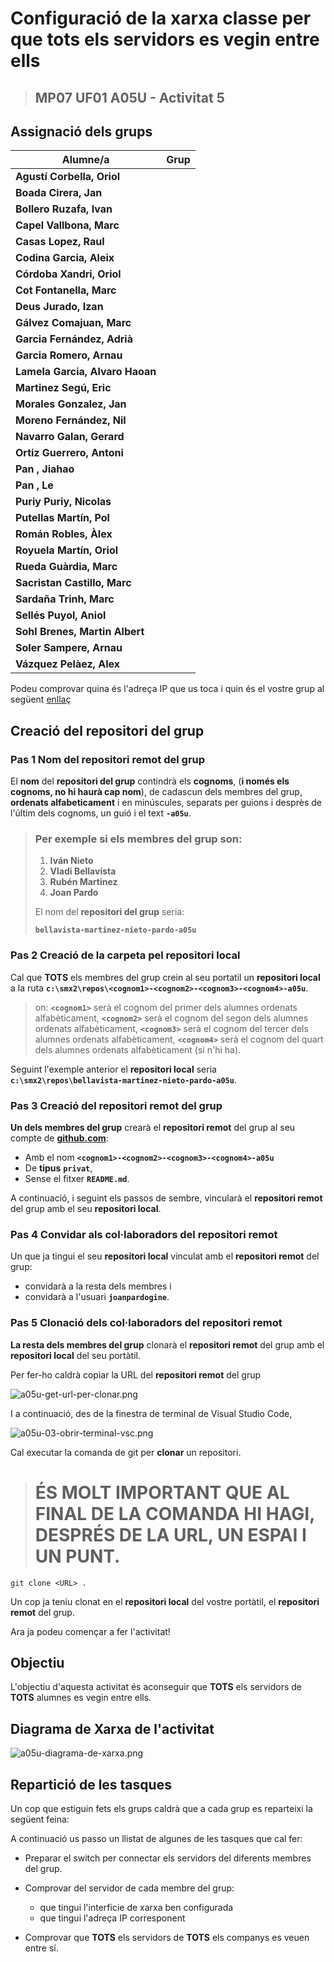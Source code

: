 # Configuració de la xarxa classe per que tots els servidors es vegin entre ells

> ## MP07 UF01 A05U - Activitat 5

## Assignació dels grups

|Alumne/a|Grup|
|---|---|
|**Agustí Corbella, Oriol**||
|**Boada Cirera, Jan**||
|**Bollero Ruzafa, Ivan**||
|**Capel Vallbona, Marc**||
|**Casas Lopez, Raul**||
|**Codina Garcia, Aleix**||
|**Córdoba Xandri, Oriol**||
|**Cot Fontanella, Marc**||
|**Deus Jurado, Izan**||
|**Gálvez Comajuan, Marc**||
|**Garcia Fernández, Adrià**||
|**Garcia Romero, Arnau**||
|**Lamela Garcia, Alvaro Haoan**||
|**Martinez Segú, Eric**||
|**Morales Gonzalez, Jan**||
|**Moreno Fernández, Nil**||
|**Navarro Galan, Gerard**||
|**Ortiz Guerrero, Antoni**||
|**Pan , Jiahao**||
|**Pan , Le**||
|**Puriy Puriy, Nicolas**||
|**Putellas Martín, Pol**||
|**Román Robles, Àlex**||
|**Royuela Martín, Oriol**||
|**Rueda Guàrdia, Marc**||
|**Sacristan Castillo, Marc**||
|**Sardaña Trinh, Marc**||
|**Sellés Puyol, Aniol**||
|**Sohl Brenes, Martin Albert**||
|**Soler Sampere, Arnau**||
|**Vázquez Pelàez, Alex**||

Podeu comprovar quina és l'adreça IP que us toca i quin és el vostre grup al següent [enllaç](https://script.google.com/a/macros/ginebro.cat/s/AKfycbwyXcC3_d4qYKO2lxQMkS_GXYfajSFB1BP9CX98d9DAN9s3QCf-jfbAvzj5-1Se8_O9gA/exec)

## Creació del repositori del grup

### **Pas 1** Nom del **repositori remot** del grup

El **nom** del **repositori del grup** contindrà els **cognoms**, (**i només els cognoms, no hi haurà cap nom**), de cadascun dels membres del grup, **ordenats alfabeticament** i en minúscules, separats per guions i desprès de l'últim dels cognoms, un guió i el text **```-a05u```**.

> ### Per exemple si els membres del grup son:
> 
> 1. **Iván Nieto** 
> 1. **Vladi Bellavista** 
> 1. **Rubén Martinez** 
> 1. **Joan Pardo** 
> 
> El nom del **repositori del grup** seria:
> 
> **```bellavista-martinez-nieto-pardo-a05u```**

### **Pas 2** Creació de la carpeta pel **repositori local**

Cal que **TOTS** els membres del grup crein al seu portatil un **repositori local** a la ruta **```c:\smx2\repos\<cognom1>-<cognom2>-<cognom3>-<cognom4>-a05u```**.

> on:
> **```<cognom1>```** serà el cognom del primer dels alumnes ordenats alfabèticament,
> **```<cognom2>```** serà el cognom del segon dels alumnes ordenats alfabèticament,
> **```<cognom3>```** serà el cognom del tercer dels alumnes ordenats alfabèticament,
> **```<cognom4>```** serà el cognom del quart dels alumnes ordenats alfabèticament (si n'hi ha).

Seguint l'exemple anterior el **repositori local** seria **```c:\smx2\repos\bellavista-martinez-nieto-pardo-a05u```**.

### **Pas 3** Creació del **repositori remot** del grup

**Un dels membres del grup** crearà el **repositori remot** del grup al seu compte de [**github.com**](https://github.com):

* Amb el nom **```<cognom1>-<cognom2>-<cognom3>-<cognom4>-a05u```**
* De **tipus** **```privat```**,
* Sense el fitxer **```README.md```**.

A continuació, i seguint els passos de sembre, vincularà el **repositori remot** del grup amb el seu **repositori local**.

### **Pas 4** Convidar als col·laboradors del **repositori remot**

Un que ja tingui el seu **repositori local** vinculat amb el **repositori remot** del grup:

* convidarà a la resta dels membres i
* convidarà a l'usuari **```joanpardogine```**.

### **Pas 5** Clonació dels col·laboradors del **repositori remot**

**La resta dels membres del grup** clonarà el **repositori remot** del grup amb el **repositori local** del seu portàtil.

Per fer-ho caldrà copiar la URL del **repositori remot** del grup

![a05u-get-url-per-clonar.png](./images/a05u-get-url-per-clonar.png)

I a continuació, des de la finestra de terminal de Visual Studio Code,

![a05u-03-obrir-terminal-vsc.png](./images/a05u-03-obrir-terminal-vsc.png)

Cal executar la comanda de git per **clonar** un repositori.

> # ÉS MOLT IMPORTANT QUE AL FINAL DE LA COMANDA HI HAGI, DESPRÉS DE LA URL, UN ESPAI I UN PUNT.

```
git clone <URL> .
```

Un cop ja teniu clonat en el **repositori local** del vostre portàtil, el **repositori remot** del grup.


Ara ja podeu començar a fer l'activitat!


## Objectiu

L'objectiu d'aquesta activitat és aconseguir que **TOTS** els servidors de **TOTS** alumnes es vegin entre ells. 


## Diagrama de Xarxa de l'activitat

![a05u-diagrama-de-xarxa.png](./images/a05u-diagrama-de-xarxa.png)

## Repartició de les tasques

Un cop que estiguin fets els grups caldrà que a cada grup es reparteixi la següent feina:

A continuació us passo un llistat de algunes de les tasques que cal fer:

- Preparar el switch per connectar els servidors del diferents membres del grup.

- Comprovar del servidor de cada membre del grup:
    * que tingui l'interficie de xarxa ben configurada
    * que tingui l'adreça IP corresponent

- Comprovar que **TOTS** els servidors de **TOTS** els companys es veuen entre sí.

<!-- 
Proposta de configuració del Servidor per Actuar com a **Servidor de DNS Recursiu**

* A la consola DNS, seleccioneu el servidor i feu clic amb el botó dret. Trieu "Propietats".

![Alt text](./images/a05u-04-dns-properties.png)

* Aneu a la pestanya ***Forwarders*** (**Reenviadors**) i marqueu l'opció "Actuar com a servidor DNS".


![Alt text](image.png)

* A la mateixa pestanya, afegeix les adreces IP dels servidors DNS externs (poden ser els de Google, per exemple: 8.8.8.8 i 8.8.4.4).
 -->
